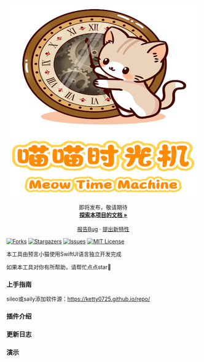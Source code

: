 <!-- PROJECT LOGO -->

<p align="center">
   <a href="https://github.com/Ketty0725/Meow-Time-Machine/">
    <img src="logo.png" alt="Logo" width="500" height="500">
  </a>
  <p align="center">
    即将发布，敬请期待
    <br />
    <a href="https://github.com/Ketty0725/Meow-Time-Machine"><strong>探索本项目的文档 »</strong></a>
    <br />
    <br />
    <a href="https://github.com/Ketty0725/Meow-Time-Machine/issues">报告Bug</a>
    ·
    <a href="https://github.com/Ketty0725/Meow-Time-Machine/issues">提出新特性</a>
  </p>

</p>

<!-- PROJECT SHIELDS -->

[![Forks][forks-shield]][forks-url]
[![Stargazers][stars-shield]][stars-url]
[![Issues][issues-shield]][issues-url]
[![MIT License][license-shield]][license-url]

本工具由预言小猫使用SwiftUI语言独立开发完成

如果本工具对你有所帮助，请帮忙点点star🌟

### 上手指南
sileo或saily添加软件源：https://ketty0725.github.io/repo/


### 插件介绍


### 更新日志


### 演示



<!-- links -->
[your-project-path]:Ketty0725/Meow-Time-Machine
[forks-shield]: https://img.shields.io/github/forks/Ketty0725/Meow-Time-Machine.svg?style=flat-square
[forks-url]: https://github.com/Ketty0725/Meow-Time-Machine/network/members
[stars-shield]: https://img.shields.io/github/stars/Ketty0725/Meow-Time-Machine.svg?style=flat-square
[stars-url]: https://github.com/Ketty0725/Meow-Time-Machine/stargazers
[issues-shield]: https://img.shields.io/github/issues/Ketty0725/Meow-Time-Machine.svg?style=flat-square
[issues-url]: https://img.shields.io/github/issues/Ketty0725/Meow-Time-Machine.svg
[license-shield]: https://img.shields.io/github/license/Ketty0725/Meow-Time-Machine.svg?style=flat-square
[license-url]: https://github.com/Ketty0725/Meow-Time-Machine/blob/main/LICENSE
